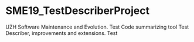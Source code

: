 # SME19_TestDescriberProject
UZH Software Maintenance and Evolution. Test Code summarizing tool Test Describer, improvements and extensions. 
Test
